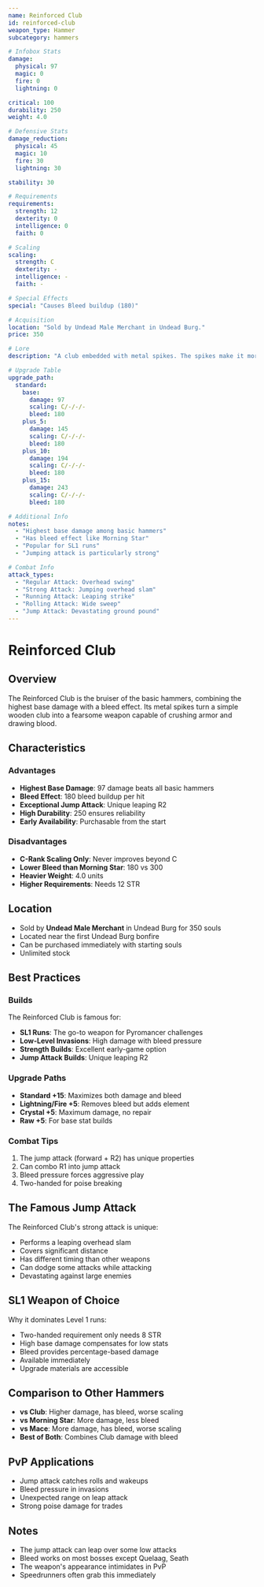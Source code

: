 ```yaml
---
name: Reinforced Club
id: reinforced-club
weapon_type: Hammer
subcategory: hammers

# Infobox Stats
damage:
  physical: 97
  magic: 0
  fire: 0
  lightning: 0

critical: 100
durability: 250
weight: 4.0

# Defensive Stats  
damage_reduction:
  physical: 45
  magic: 10
  fire: 30
  lightning: 30

stability: 30

# Requirements
requirements:
  strength: 12
  dexterity: 0
  intelligence: 0
  faith: 0

# Scaling
scaling:
  strength: C
  dexterity: -
  intelligence: -
  faith: -

# Special Effects
special: "Causes Bleed buildup (180)"

# Acquisition
location: "Sold by Undead Male Merchant in Undead Burg."
price: 350

# Lore
description: "A club embedded with metal spikes. The spikes make it more deadly but also cause bleeding."

# Upgrade Table
upgrade_path:
  standard:
    base:
      damage: 97
      scaling: C/-/-/-
      bleed: 180
    plus_5:
      damage: 145
      scaling: C/-/-/-
      bleed: 180
    plus_10:
      damage: 194
      scaling: C/-/-/-
      bleed: 180
    plus_15:
      damage: 243
      scaling: C/-/-/-
      bleed: 180

# Additional Info
notes:
  - "Highest base damage among basic hammers"
  - "Has bleed effect like Morning Star"
  - "Popular for SL1 runs"
  - "Jumping attack is particularly strong"

# Combat Info
attack_types:
  - "Regular Attack: Overhead swing"
  - "Strong Attack: Jumping overhead slam"
  - "Running Attack: Leaping strike"
  - "Rolling Attack: Wide sweep"
  - "Jump Attack: Devastating ground pound"
---
```


# Reinforced Club

## Overview
The Reinforced Club is the bruiser of the basic hammers, combining the highest base damage with a bleed effect. Its metal spikes turn a simple wooden club into a fearsome weapon capable of crushing armor and drawing blood.

## Characteristics

### Advantages
- **Highest Base Damage**: 97 damage beats all basic hammers
- **Bleed Effect**: 180 bleed buildup per hit
- **Exceptional Jump Attack**: Unique leaping R2
- **High Durability**: 250 ensures reliability
- **Early Availability**: Purchasable from the start

### Disadvantages
- **C-Rank Scaling Only**: Never improves beyond C
- **Lower Bleed than Morning Star**: 180 vs 300
- **Heavier Weight**: 4.0 units
- **Higher Requirements**: Needs 12 STR

## Location
- Sold by **Undead Male Merchant** in Undead Burg for 350 souls
- Located near the first Undead Burg bonfire
- Can be purchased immediately with starting souls
- Unlimited stock

## Best Practices

### Builds
The Reinforced Club is famous for:
- **SL1 Runs**: The go-to weapon for Pyromancer challenges
- **Low-Level Invasions**: High damage with bleed pressure
- **Strength Builds**: Excellent early-game option
- **Jump Attack Builds**: Unique leaping R2

### Upgrade Paths
- **Standard +15**: Maximizes both damage and bleed
- **Lightning/Fire +5**: Removes bleed but adds element
- **Crystal +5**: Maximum damage, no repair
- **Raw +5**: For base stat builds

### Combat Tips
1. The jump attack (forward + R2) has unique properties
2. Can combo R1 into jump attack
3. Bleed pressure forces aggressive play
4. Two-handed for poise breaking

## The Famous Jump Attack
The Reinforced Club's strong attack is unique:
- Performs a leaping overhead slam
- Covers significant distance
- Has different timing than other weapons
- Can dodge some attacks while attacking
- Devastating against large enemies

## SL1 Weapon of Choice
Why it dominates Level 1 runs:
- Two-handed requirement only needs 8 STR
- High base damage compensates for low stats
- Bleed provides percentage-based damage
- Available immediately
- Upgrade materials are accessible

## Comparison to Other Hammers
- **vs Club**: Higher damage, has bleed, worse scaling
- **vs Morning Star**: More damage, less bleed
- **vs Mace**: More damage, has bleed, worse scaling
- **Best of Both**: Combines Club damage with bleed

## PvP Applications
- Jump attack catches rolls and wakeups
- Bleed pressure in invasions
- Unexpected range on leap attack
- Strong poise damage for trades

## Notes
- The jump attack can leap over some low attacks
- Bleed works on most bosses except Quelaag, Seath
- The weapon's appearance intimidates in PvP
- Speedrunners often grab this immediately